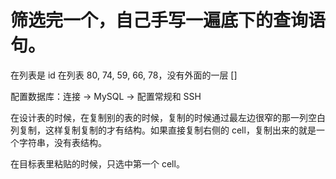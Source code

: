 
# 筛选完一个，自己手写一遍底下的查询语句。   

在列表是 id 在列表 80, 74, 59, 66, 78，没有外面的一层 []    


配置数据库：连接 -> MySQL -> 配置常规和 SSH


在设计表的时候，在复制别的表的时候，复制的时候通过最左边很窄的那一列空白列复制，这样复制复制的才有结构。如果直接复制右侧的 cell，复制出来的就是一个字符串，没有表结构。     

在目标表里粘贴的时候，只选中第一个 cell。   
